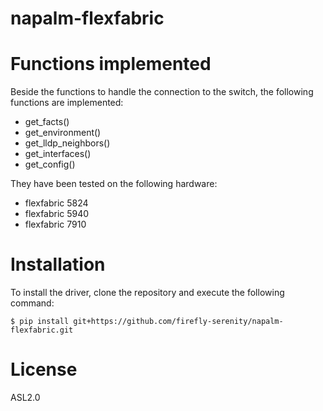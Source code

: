 # napalm-flexfabric

Functions implemented
=====================

Beside the functions to handle the connection to the switch, the following functions are implemented:

 * get_facts()
 * get_environment()
 * get_lldp_neighbors()
 * get_interfaces()
 * get_config()

They have been tested on the following hardware:
 * flexfabric 5824
 * flexfabric 5940
 * flexfabric 7910

Installation
============

To install the driver, clone the repository and execute the following command:
```
$ pip install git+https://github.com/firefly-serenity/napalm-flexfabric.git
```

License
=======

ASL2.0
